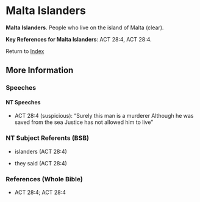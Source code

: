 # Malta Islanders
**Malta Islanders**. 
People who live on the island of Malta (clear). 


**Key References for Malta Islanders**: 
ACT 28:4, ACT 28:4. 






Return to [Index](00-Index.md)

## More Information

### Speeches

#### NT Speeches

* ACT 28:4 (suspicious): “Surely this man is a murderer Although he was saved from the sea Justice has not allowed him to live”

### NT Subject Referents (BSB)

* islanders (ACT 28:4)

* they said (ACT 28:4)



### References (Whole Bible)

* ACT 28:4; ACT 28:4



